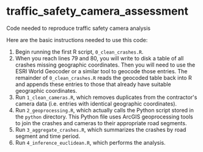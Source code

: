 # traffic_safety_camera_assessment
Code needed to reproduce traffic safety camera analysis

Here are the basic instructions needed to use this code:

1. Begin running the first R script, `0_clean_crashes.R`.
2. When you reach lines 79 and 80, you will write to disk a table of all crashes missing geographic coordinates. Then you will need to use the ESRI World Geocoder or a similar tool to geocode those entries. The remainder of `0_clean_crashes.R` reads the geocoded table back into R and appends these entries to those that already have suitable geographic coordinates.
3. Run `1_clean_cameras.R`, which removes duplicates from the contractor's camera data (i.e. entries with identical geographic coordinates).
3. Run `2_geoprocessing.R`, which actually calls the Python script stored in the `python` directory. This Python file uses ArcGIS geoprocessing tools to join the crashes and cameras to their appropriate road segments.
4. Run `3_aggregate_crashes.R`, which summarizes the crashes by road segment and time period.
5. Run `4_inference_euclidean.R`, which performs the analysis.
